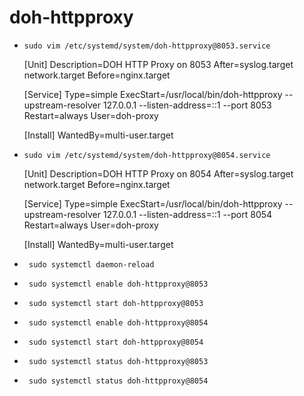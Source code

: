 # doh-httpproxy

- `sudo vim /etc/systemd/system/doh-httpproxy@8053.service`


    [Unit]
    Description=DOH HTTP Proxy on 8053
    After=syslog.target network.target
    Before=nginx.target
    
    [Service]
    Type=simple
    ExecStart=/usr/local/bin/doh-httpproxy --upstream-resolver 127.0.0.1 --listen-address=::1 --port 8053
    Restart=always
    User=doh-proxy
    
    [Install]
    WantedBy=multi-user.target


- `sudo vim /etc/systemd/system/doh-httpproxy@8054.service`

    [Unit]
    Description=DOH HTTP Proxy on 8054
    After=syslog.target network.target
    Before=nginx.target
    
    [Service]
    Type=simple
    ExecStart=/usr/local/bin/doh-httpproxy --upstream-resolver 127.0.0.1 --listen-address=::1 --port 8054
    Restart=always
    User=doh-proxy
    
    [Install]
    WantedBy=multi-user.target

- ` sudo systemctl daemon-reload`
- ` sudo systemctl enable doh-httpproxy@8053`
- ` sudo systemctl start doh-httpproxy@8053`
- ` sudo systemctl enable doh-httpproxy@8054`
- ` sudo systemctl start doh-httpproxy@8054`
- ` sudo systemctl status doh-httpproxy@8053`
- ` sudo systemctl status doh-httpproxy@8054`
